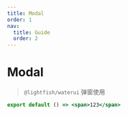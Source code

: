 ```yaml
---
title: Modal
order: 1
nav:
  title: Guide
  order: 2
---
```


# Modal

> `@lightfish/waterui` 弹窗使用

```jsx | pure
export default () => <span>123</span>
```